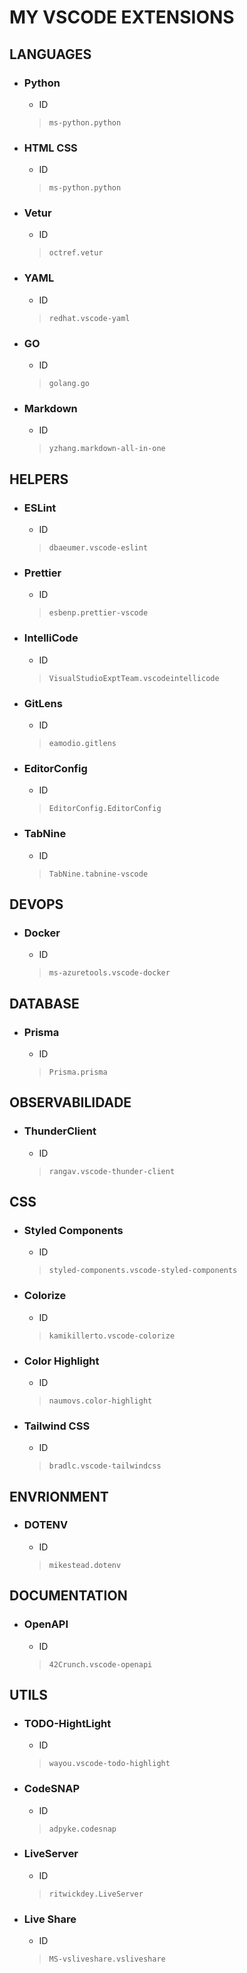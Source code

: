 # **MY VSCODE EXTENSIONS**

## **LANGUAGES**

- ### **Python**

  - ID

  > `ms-python.python`

- ### **HTML CSS**

  - ID

  > `ms-python.python`

- ### **Vetur**

  - ID

  > `octref.vetur`

- ### **YAML**

  - ID

  > `redhat.vscode-yaml`

- ### **GO**

  - ID

  > `golang.go`

- ### **Markdown**

  - ID

  > `yzhang.markdown-all-in-one`

## **HELPERS**

- ### **ESLint**

  - ID

  > `dbaeumer.vscode-eslint`

- ### **Prettier**

  - ID

  > `esbenp.prettier-vscode`

- ### **IntelliCode**

  - ID

  > `VisualStudioExptTeam.vscodeintellicode`

- ### **GitLens**

  - ID

  > `eamodio.gitlens`

- ### **EditorConfig**

  - ID

  > `EditorConfig.EditorConfig`

- ### **TabNine**

  - ID

  > `TabNine.tabnine-vscode`

## **DEVOPS**

- ### **Docker**

  - ID

  > `ms-azuretools.vscode-docker`

## **DATABASE**

- ### **Prisma**

  - ID

  > `Prisma.prisma`

## **OBSERVABILIDADE**

- ### **ThunderClient**

  - ID

  > `rangav.vscode-thunder-client `

## **CSS**

- ### **Styled Components**

  - ID

  > `styled-components.vscode-styled-components`

- ### **Colorize**

  - ID

  > `kamikillerto.vscode-colorize`

- ### **Color Highlight**

  - ID

  > `naumovs.color-highlight`

- ### **Tailwind CSS**

  - ID

  > `bradlc.vscode-tailwindcss`

## **ENVRIONMENT**

- ### **DOTENV**

  - ID

  > `mikestead.dotenv`

## **DOCUMENTATION**

- ### **OpenAPI**

  - ID

  > `42Crunch.vscode-openapi`

## **UTILS**

- ### **TODO-HightLight**

  - ID

  > `wayou.vscode-todo-highlight`

- ### **CodeSNAP**

  - ID

  > `adpyke.codesnap`

- ### **LiveServer**

  - ID

  > `ritwickdey.LiveServer`

- ### **Live Share**

  - ID

  > `MS-vsliveshare.vsliveshare`
